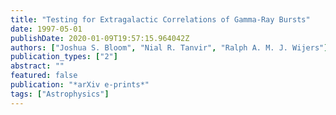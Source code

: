 ```yaml
---
title: "Testing for Extragalactic Correlations of Gamma-Ray Bursts"
date: 1997-05-01
publishDate: 2020-01-09T19:57:15.964042Z
authors: ["Joshua S. Bloom", "Nial R. Tanvir", "Ralph A. M. J. Wijers"]
publication_types: ["2"]
abstract: ""
featured: false
publication: "*arXiv e-prints*"
tags: ["Astrophysics"]
---
```


